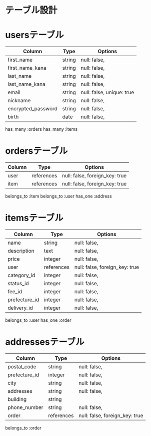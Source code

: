 # テーブル設計

# usersテーブル

| Column             | Type       | Options                        |
| ------------------ | ---------- | ------------------------------ |
| first_name         | string     | null: false,                   |
| first_name_kana    | string     | null: false,                   |
| last_name          | string     | null: false,                   |
| last_name_kana     | string     | null: false,                   |
| email              | string     | null: false,  unique: true     |
| nickname           | string     | null: false,                   |
| encrypted_password | string     | null: false,                   |
| birth              | date       | null: false,                   |

has_many :orders
has_many :items

# ordersテーブル

| Column       | Type       | Options                        |
| ------------ | ---------- | ------------------------------ |
| user         | references | null: false, foreign_key: true |
| item         | references | null: false, foreign_key: true |

belongs_to :item
belongs_to :user
has_one :address


# itemsテーブル

| Column        | Type       | Options                        |
| ------------- | ---------- | ------------------------------ |
| name          | string     | null: false,                   |
| description   | text       | null: false,                   |
| price         | integer    | null: false,                   |
| user          | references | null: false, foreign_key: true |
| category_id   | integer    | null: false,                   |
| status_id     | integer    | null: false,                   |
| fee_id        | integer    | null: false,                   |
| prefecture_id | integer    | null: false,                   |
| delivery_id   | integer    | null: false,                   |


belongs_to :user
has_one :order

# addressesテーブル
| Column             | Type       | Options                        |
| ------------------ | ---------- | ------------------------------ |
| postal_code        | string     | null: false,                   |
| prefecture_id      | integer    | null: false,                   |
| city               | string     | null: false,                   |
| addresses          | string     | null: false,                   |
| building           | string     |                                |
| phone_number       | string     | null: false,                   |
| order              | references | null: false, foreign_key: true |

belongs_to :order